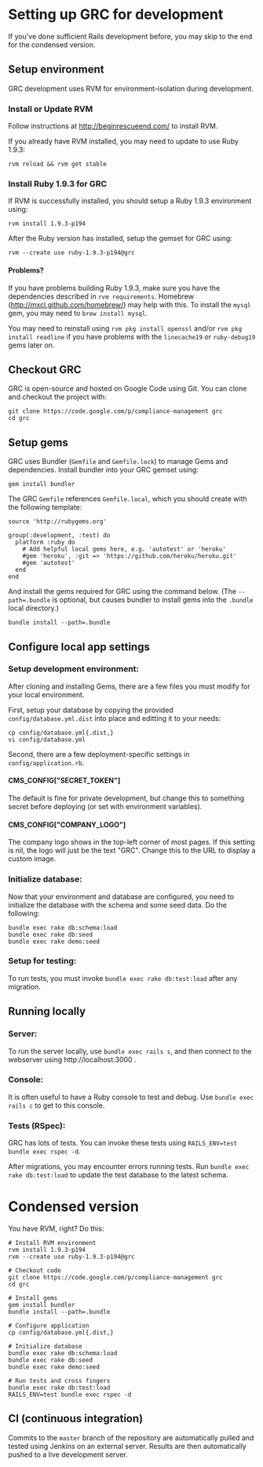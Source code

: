 Setting up GRC for development
==============================

If you've done sufficient Rails development before, you may skip to the end for the condensed version.


Setup environment
-----------------

GRC development uses RVM for environment-isolation during development.

### Install or Update RVM

Follow instructions at http://beginrescueend.com/ to install RVM.

If you already have RVM installed, you may need to update to use Ruby 1.9.3:

    rvm reload && rvm get stable

### Install Ruby 1.9.3 for GRC

If RVM is successfully installed, you should setup a Ruby 1.9.3 environment using:

    rvm install 1.9.3-p194

After the Ruby version has installed, setup the gemset for GRC using:

    rvm --create use ruby-1.9.3-p194@grc

#### Problems?

If you have problems building Ruby 1.9.3, make sure you have the dependencies described in `rvm requirements`.  Homebrew (http://mxcl.github.com/homebrew/) may help with this.  To install the `mysql` gem, you may need to `brew install mysql`.

You may need to reinstall using `rvm pkg install openssl` and/or `rvm pkg install readline` if you have problems with the `linecache19` or `ruby-debug19` gems later on.


Checkout GRC
------------

GRC is open-source and hosted on Google Code using Git.  You can clone and checkout the project with:

    git clone https://code.google.com/p/compliance-management grc
    cd grc


Setup gems
----------

GRC uses Bundler (`Gemfile` and `Gemfile.lock`) to manage Gems and dependencies.  Install bundler into your GRC gemset using:

    gem install bundler

The GRC `Gemfile` references `Gemfile.local`, which you should create with the following template:

    source 'http://rubygems.org'

    group(:development, :test) do
      platform :ruby do
        # Add helpful local gems here, e.g. 'autotest' or 'heroku'
        #gem 'heroku', :git => 'https://github.com/heroku/heroku.git'
        #gem 'autotest'
      end
    end


And install the gems required for GRC using the command below.  (The `--path=.bundle` is optional, but causes bundler to install gems into the `.bundle` local directory.)

    bundle install --path=.bundle


Configure local app settings
----------------------------

### Setup development environment:

After cloning and installing Gems, there are a few files you must modify for your local environment.

First, setup your database by copying the provided `config/database.yml.dist` into place and editting it to your needs:

    cp config/database.yml{.dist,}
    vi config/database.yml

Second, there are a few deployment-specific settings in `config/application.rb`.

#### CMS_CONFIG["SECRET_TOKEN"]

The default is fine for private development, but change this to something secret before deploying (or set with environment variables).

#### CMS_CONFIG["COMPANY_LOGO"]

The company logo shows in the top-left corner of most pages.  If this setting is nil, the logo will just be the text "GRC".  Change this to the URL to display a custom image.

### Initialize database:

Now that your environment and database are configured, you need to initialize the database with the schema and some seed data.  Do the following:

    bundle exec rake db:schema:load
    bundle exec rake db:seed
    bundle exec rake demo:seed

### Setup for testing:

To run tests, you must invoke `bundle exec rake db:test:load` after any migration.


Running locally
---------------

### Server:

To run the server locally, use `bundle exec rails s`, and then connect to the webserver using http://localhost:3000 .

### Console:

It is often useful to have a Ruby console to test and debug.  Use `bundle exec rails c` to get to this console.

### Tests (RSpec):

GRC has lots of tests.  You can invoke these tests using `RAILS_ENV=test bundle exec rspec -d`.

After migrations, you may encounter errors running tests.  Run `bundle exec rake db:test:load` to update the test database to the latest schema.


Condensed version
=================

You have RVM, right?  Do this:

    # Install RVM environment
    rvm install 1.9.3-p194
    rvm --create use ruby-1.9.3-p194@grc

    # Checkout code
    git clone https://code.google.com/p/compliance-management grc
    cd grc

    # Install gems
    gem install bundler
    bundle install --path=.bundle

    # Configure application
    cp config/database.yml{.dist,}

    # Initialize database
    bundle exec rake db:schema:load
    bundle exec rake db:seed
    bundle exec rake demo:seed

    # Run tests and cross fingers
    bundle exec rake db:test:load
    RAILS_ENV=test bundle exec rspec -d


CI (continuous integration)
---------------------------

Commits to the `master` branch of the repository are automatically pulled and tested using Jenkins on an external server.  Results are then automatically pushed to a live development server.


